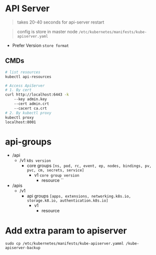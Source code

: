 # API Server
> takes 20-40 seconds for api-server restart

> config is store in master node `/etc/kubernetes/manifests/kube-apiserver.yaml`
- Prefer Version `store format`

## CMDs
```bash
# list resources
kubectl api-resources

# Access ApiServer
# 1. By cert
curl http://localhost:6443 -k
    --key admin.key
    --cert admin.crt
    --cacert ca.crt
# 2. By kubectl proxy
kubectl proxy 
localhost:8001
```
# api-groups
- /api
  - /v1 `k8s version`
    - core groups `[ns, pod, rc, event, ep, nodes, bindings, pv, pvc, cm, secrets, service]`
      - v1 `core group version`
        - resource ``
- /apis
  - /v1
    - api groups `[apps, extensions, networking.k8s.io, storage.k8.io, authentication.k8s.io]`
      - v1
        - resource
# Add extra param to apiserver
`sudo cp /etc/kubernetes/manifests/kube-apiserver.yamml /kube-apiserver-backup`

